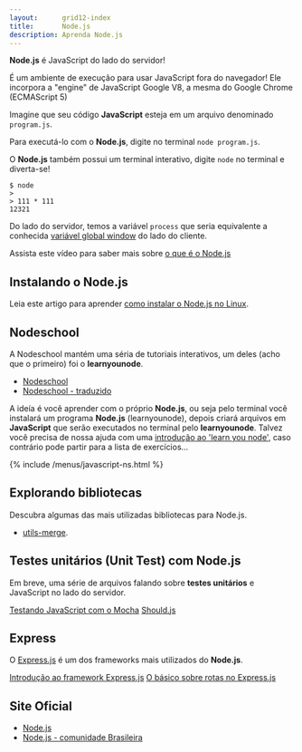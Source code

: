 ```yaml
---
layout:      grid12-index
title:       Node.js
description: Aprenda Node.js
---
```



__Node.js__ é JavaScript do lado do servidor!

É um ambiente de execução para usar JavaScript fora do navegador!
Ele incorpora a "engine" de JavaScript Google V8, a mesma do Google Chrome (ECMAScript 5)

Imagine que seu código __JavaScript__ esteja em um arquivo denominado `program.js`.

Para executá-lo com o __Node.js__, digite no terminal `node program.js`.

O __Node.js__ também possui um terminal interativo, digite `node` no terminal e diverta-se!

    $ node
    >
    > 111 * 111
    12321

Do lado do servidor, temos a variável `process` que seria equivalente a conhecida 
[variável global window](/javascript/refs/objeto-global/) do lado do cliente.

Assista este vídeo para saber mais sobre [o que é o Node.js](https://www.youtube.com/watch?v=B0hc7hmpCD4 "link-externo")



Instalando o Node.js
---

Leia este artigo para aprender [como instalar o Node.js no Linux](/linux/cookbook/nodejs/).



Nodeschool
---

A Nodeschool mantém uma séria de tutoriais interativos, um deles (acho que o primeiro) foi o __learnyounode__.

- [Nodeschool](http://nodeschool.io/ "link-externo")
- [Nodeschool - traduzido](https://github.com/lucasfcosta/learnyounode-pt-br "link-externo")

A ideía é você aprender com o próprio __Node.js__, ou seja pelo terminal você instalará um programa __Node.js__ (learnyounode),
depois criará arquivos em __JavaScript__ que serão executados no terminal pelo __learnyounode__. Talvez você precisa de
nossa ajuda com uma [introdução ao 'learn you node'](ns-learyounode/), caso contrário pode partir para a lista de 
exercícios...

{% include /menus/javascript-ns.html %}


Explorando bibliotecas
---

Descubra algumas das mais utilizadas bibliotecas para Node.js.

- [utils-merge](programando-com-node-utils-/).



Testes unitários (Unit Test) com Node.js
---

Em breve, uma série de arquivos falando sobre __testes unitários__ e JavaScript no lado do servidor.

<div class="list-group">
    <a href="/javascript/node.js/mocha-teste-seu-javascript/" class="list-group-item">Testando JavaScript com o Mocha</a>
    <a href="/javascript/node.js/shouldjs/" class="list-group-item">Should.js   </a>
</div>



Express
---

O [Express.js](http://expressjs.com/ "link-externo") é um dos frameworks mais utilizados do __Node.js__.

<div class="list-group">
    <a href="/javascript/node.js/expressjs-introducao/" class="list-group-item">Introdução ao framework Express.js</a>
    <a href="/javascript/node.js/expressjs-rotas-routing/" class="list-group-item">O básico sobre rotas no Express.js</a>
</div>




Site Oficial
---

- [Node.js](http://nodejs.org/ "link-externo")
- [Node.js - comunidade Brasileira](http://nodebr.com/ "link-externo")